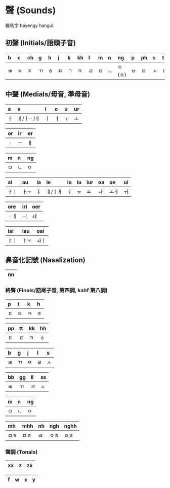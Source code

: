 # 聲 (Sounds)

羅馬字 tuiyengy hangul.

## 初聲 (Initials/語頭子音)

| b | c | ch | g | h | j | k | kh | l | m | n | ng | p | ph | s | t | th |
| :--- | :--- | :--- | :--- | :--- | :--- | :--- | :--- | :--- | :--- | :--- | :--- | :--- | :--- | :--- | :--- | :--- |
| ㅃ | ㅊ | ㅈ | ㄲ | ㅎ | ㅉ | ㄱ | ㅋ | ㄹ | ㅁ | ㄴ | ㅇ(ㆁ) | ㅂ | ㅍ | ㅅ | ㄷ | ㅌ |

## 中聲 (Medials/母音, 準母音)

| a | e | i | o | u | ur |
| :--- | :--- | :--- | :--- | :--- | :--- |
| ㅏ | ㅔ/ㅣㆍ/ㅐ | ㅣ | ㅓ | ㅜ | ㅗ |

| or | ir | er |
| :--- | :--- | :--- |
| ㆍ | ㅡ | ㅐ |

| m | n | ng |
| :--- | :--- | :--- |
| ㅁ | ㄴ | ㅇ |

| ai | au | ia | ie | io | iu | iur | oa | oe | ui |
| :--- | :--- | :--- | :--- | :--- | :--- | :--- | :--- | :--- | :--- |
| ㅏㅣ | ㅏㅜ | ㅑ | ㅖ/ㅣㅐ | ㅕ | ㅠ | ㅛ | ㅘ | ㅗㅔ | ㅟ

| ore | iri | oer |
| :--- | :--- | :--- |
| ㆍㅔ | ㅢ | ㅙ |

| iai | iau | oai |
| :--- | :--- | :--- |
| ㅑㅣ | ㅑㅜ | ㅘㅣ |

## 鼻音化記號 (Nasalization)

| nn |
| :--- |

### 終聲 (Finals/語尾子音, 第四調, kahf 第八調)

| p | t | k | h |
| :--- | :--- | :--- | :--- |
| ㅍ | ㅌ | ㅋ | ㅎ |

| pp | tt | kk | hh |
| :--- | :--- | :--- | :--- |
| ㅍ | ㅌ | ㅋ | ㅎ |

| b | g | j | l | s |
| :--- | :--- | :--- | :--- | :--- |
| ㅃ | ㄲ | ㅉ | ㄹ | ㅅ |

| bb | gg | ll | ss |
| :--- | :--- | :--- | :--- |
| ㅃ | ㄲ | ㄹ | ㅅ |

| m | n | ng |
| :--- | :--- | :--- |
| ㅁ | ㄴ | ㅇ |

| mh | mhh | nh | ngh | nghh |
| :--- | :--- | :--- | :--- | :--- |
| ㅁㅎ | ㅁㅎ | ㄶ | ㅇㅎ | ㅇㅎ |

### 聲調 (Tonals)

| xx | z | zx |
| :--- | :--- | :--- |

| f | w | x | y |
| :--- | :--- | :--- | :--- |
